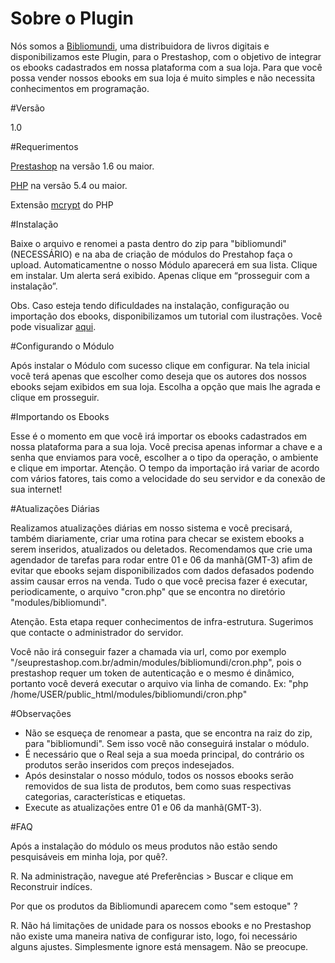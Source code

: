 # Sobre o Plugin

Nós somos a <a href="http://www.bibliomundi.com.br" target="blank">Bibliomundi</a>, uma distribuidora de livros digitais e disponibilizamos este Plugin, para o Prestashop, com o objetivo de integrar os ebooks cadastrados em nossa plataforma com a sua loja. Para que você possa vender nossos ebooks em sua loja é muito simples e não necessita conhecimentos em programação.

#Versão

1.0

#Requerimentos

<a href="https://www.prestashop.com" target="blank">Prestashop</a> na versão 1.6 ou maior.

<a href="http://php.net" target="blank">PHP</a> na versão 5.4 ou maior.

Extensão <a href="http://php.net/manual/pt_BR/book.mcrypt.php" target="blank">mcrypt</a> do PHP

#Instalação

Baixe o arquivo e renomei a pasta dentro do zip para "bibliomundi"(NECESSÁRIO) e na aba de criação de módulos do Prestahop faça o upload. Automaticamentne o nosso Módulo aparecerá em sua lista. Clique em instalar. Um alerta será exibido. Apenas clique em “prosseguir com a instalação”.

Obs. Caso esteja tendo dificuldades na instalação, configuração ou importação dos ebooks, disponibilizamos um tutorial com ilustrações. Você pode visualizar <a href="https://drive.google.com/open?id=0BzwFNhJ9FBNwV3BoTHdqeEl0WGc">aqui</a>.

#Configurando o Módulo

Após instalar o Módulo com sucesso clique em configurar. Na tela inicial você terá apenas que escolher como deseja que os autores dos nossos ebooks sejam exibidos em sua loja. Escolha a opção que mais lhe agrada e clique em prosseguir.

#Importando os Ebooks

Esse é o momento em que você irá importar os ebooks cadastrados em nossa plataforma para a sua loja. Você precisa apenas informar a chave e a senha que enviamos para você, escolher a o tipo da operação, o ambiente e clique em importar. 
Atenção. O tempo da importação irá variar de acordo com vários fatores, tais como a  velocidade do seu servidor e da conexão de sua internet!

#Atualizações Diárias

Realizamos atualizações diárias em nosso sistema e você precisará, também diariamente, criar uma rotina para checar se existem ebooks a serem inseridos, atualizados ou deletados.
Recomendamos que crie uma agendador de tarefas para rodar entre 01 e 06 da manhã(GMT-3) afim de evitar que ebooks sejam disponibilizados com dados defasados podendo assim causar erros na venda.
Tudo o que você precisa fazer é executar, periodicamente, o arquivo "cron.php" que se encontra no diretório "modules/bibliomundi".

Atenção. Esta etapa requer conhecimentos de infra-estrutura. Sugerimos que contacte o administrador do servidor. 

Você não irá conseguir fazer a chamada via url, como por exemplo "/seuprestashop.com.br/admin/modules/bibliomundi/cron.php", pois o prestashop requer um token de autenticação e o mesmo é dinâmico, portanto você deverá executar o arquivo via linha de comando. Ex: "php /home/USER/public_html/modules/bibliomundi/cron.php"

#Observações

- Não se esqueça de renomear a pasta, que se encontra na raiz do zip, para "bibliomundi". Sem isso você não conseguirá instalar o módulo.
- É necessário que o Real seja a sua moeda principal, do contrário os produtos serão inseridos com preços indesejados.
- Após desinstalar o nosso módulo, todos os nossos ebooks serão removidos de sua lista de produtos, bem como suas respectivas categorias, características e etiquetas.
- Execute as atualizações entre 01 e 06 da manhã(GMT-3).

#FAQ

Após a instalação do módulo os meus produtos não estão sendo pesquisáveis em minha loja, por quê?.

R. Na administração, navegue até Preferências > Buscar e clique em Reconstruir indíces.

Por que os produtos da Bibliomundi aparecem como "sem estoque" ? 

R. Não há limitações de unidade para os nossos ebooks e no Prestashop não existe uma maneira nativa de configurar isto, logo, foi necessário alguns ajustes. Simplesmente ignore está mensagem. Não se preocupe.

